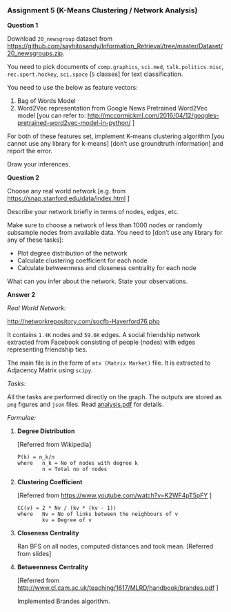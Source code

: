### Assignment 5 (K-Means Clustering / Network Analysis)
**Question 1**

Download `20_newsgroup` dataset from https://github.com/sayhitosandy/Information_Retrieval/tree/master/Dataset/20_newsgroups.zip.

You need to pick documents of `comp.graphics`, `sci.med`, `talk.politics.misc`, `rec.sport.hockey`, `sci.space` [`5` classes] for text classification.

You need to use the below as feature vectors:
1. Bag of Words Model
2. Word2Vec representation from Google News Pretrained Word2Vec model [you can refer to: http://mccormickml.com/2016/04/12/googles-pretrained-word2vec-model-in-python/ ]

For both of these features set, implement K-means clustering algorithm [you cannot use any library for
k-means] [don’t use groundtruth information] and report the error.

Draw your inferences.

**Question 2**

Choose any real world network [e.g. from https://snap.stanford.edu/data/index.html ]

Describe your network briefly in terms of nodes, edges, etc.

Make sure to choose a network of less than 1000 nodes or randomly subsample nodes from available data. You need to [don’t use any library for any of these tasks]:
* Plot degree distribution of the network
* Calculate clustering coefficient for each node
* Calculate betweenness and closeness centrality for each node

What can you infer about the network. State your observations.

**Answer 2**

*Real World Network:*

http://networkrepository.com/socfb-Haverford76.php

It contains `1.4K` nodes and `59.6K` edges. A social friendship network extracted from Facebook consisting of people (nodes) with edges representing friendship ties.

The main file is in the form of `mtx (Matrix Market)` file. It is extracted to Adjacency Matrix using `scipy`.

*Tasks:*

All the tasks are performed directly on the graph. The outputs are stored as `png` figures and `json` files. Read [analysis.pdf](https://github.com/sayhitosandy/Information_Retrieval/blob/master/HW5/Results/analysis.pdf) for details.

*Formulae:*

1. **Degree Distribution**
	
	[Referred from Wikipedia]
	```
	P(k) = n_k/n
	where 	n_k = No of nodes with degree k
			n = Total no of nodes
	```

2. **Clustering Coefficient**
	
	[Referred from https://www.youtube.com/watch?v=K2WF4pT5pFY ]
	```
	CC(v) = 2 * Nv / (kv * (kv - 1))
	where	Nv = No of links between the neighbours of v
			kv = Degree of v
	```

3. **Closeness Centrality**
	
	Ran BFS on all nodes, computed distances and took mean. [Referred from slides]

4. **Betweenness Centrality**
	
	[Referred from http://www.cl.cam.ac.uk/teaching/1617/MLRD/handbook/brandes.pdf ]
	
	Implemented Brandes algorithm.